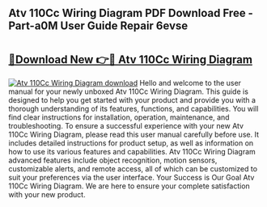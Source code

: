 ## Atv 110Cc Wiring Diagram PDF Download Free - Part-a0M User Guide Repair 6evse

# <h2><a href="http://dfpblr.blite.top/?on=Atv+110Cc+Wiring+Diagram">🔗Download New 👉🔴 Atv 110Cc Wiring Diagram</a></h2>

[![Atv 110Cc Wiring Diagram download](https://i.imgur.com/lujVjoI.png)](http://dfpblr.blite.top/?on=Atv+110Cc+Wiring+Diagram)
Hello and welcome to the user manual for your newly unboxed Atv 110Cc Wiring Diagram. This guide is designed to help you get started with your product and provide you with a thorough understanding of its features, functions, and capabilities. You will find clear instructions for installation, operation, maintenance, and troubleshooting. To ensure a successful experience with your new Atv 110Cc Wiring Diagram, please read this user manual carefully before use. It includes detailed instructions for product setup, as well as information on how to use its various features and capabilities. Atv 110Cc Wiring Diagram advanced features include object recognition, motion sensors, customizable alerts, and remote access, all of which can be customized to suit your preferences via the user interface. Your Success is Our Goal Atv 110Cc Wiring Diagram. We are here to ensure your complete satisfaction with your new product.

